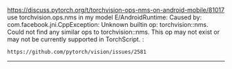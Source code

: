 

<!--
 * @version:
 * @Author:  StevenJokess https://github.com/StevenJokess
 * @Date: 2020-12-07 20:19:02
 * @LastEditors:  StevenJokess https://github.com/StevenJokess
 * @LastEditTime: 2020-12-07 20:22:10
 * @Description:
 * @TODO::
 * @Reference:
-->
https://discuss.pytorch.org/t/torchvision-ops-nms-on-android-mobile/81017
 use torchvision.ops.nms in my model
 E/AndroidRuntime: Caused by: com.facebook.jni.CppException:
    Unknown builtin op: torchvision::nms.
    Could not find any similar ops to torchvision::nms. This op may not exist or may not be currently supported in TorchScript.
    :

    https://github.com/pytorch/vision/issues/2581

---
